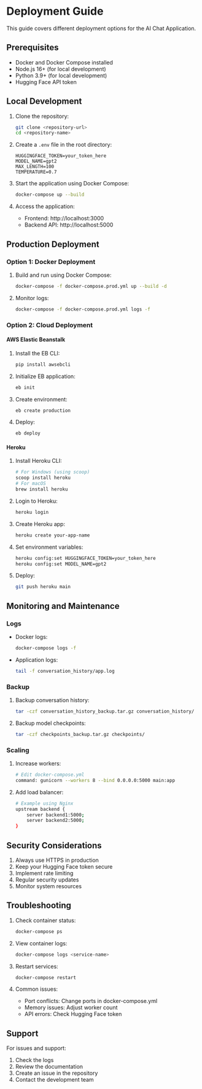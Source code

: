 # Deployment Guide

This guide covers different deployment options for the AI Chat Application.

## Prerequisites

- Docker and Docker Compose installed
- Node.js 16+ (for local development)
- Python 3.9+ (for local development)
- Hugging Face API token

## Local Development

1. Clone the repository:
   ```bash
   git clone <repository-url>
   cd <repository-name>
   ```

2. Create a `.env` file in the root directory:
   ```
   HUGGINGFACE_TOKEN=your_token_here
   MODEL_NAME=gpt2
   MAX_LENGTH=100
   TEMPERATURE=0.7
   ```

3. Start the application using Docker Compose:
   ```bash
   docker-compose up --build
   ```

4. Access the application:
   - Frontend: http://localhost:3000
   - Backend API: http://localhost:5000

## Production Deployment

### Option 1: Docker Deployment

1. Build and run using Docker Compose:
   ```bash
   docker-compose -f docker-compose.prod.yml up --build -d
   ```

2. Monitor logs:
   ```bash
   docker-compose -f docker-compose.prod.yml logs -f
   ```

### Option 2: Cloud Deployment

#### AWS Elastic Beanstalk

1. Install the EB CLI:
   ```bash
   pip install awsebcli
   ```

2. Initialize EB application:
   ```bash
   eb init
   ```

3. Create environment:
   ```bash
   eb create production
   ```

4. Deploy:
   ```bash
   eb deploy
   ```

#### Heroku

1. Install Heroku CLI:
   ```bash
   # For Windows (using scoop)
   scoop install heroku
   # For macOS
   brew install heroku
   ```

2. Login to Heroku:
   ```bash
   heroku login
   ```

3. Create Heroku app:
   ```bash
   heroku create your-app-name
   ```

4. Set environment variables:
   ```bash
   heroku config:set HUGGINGFACE_TOKEN=your_token_here
   heroku config:set MODEL_NAME=gpt2
   ```

5. Deploy:
   ```bash
   git push heroku main
   ```

## Monitoring and Maintenance

### Logs

- Docker logs:
  ```bash
  docker-compose logs -f
  ```

- Application logs:
  ```bash
  tail -f conversation_history/app.log
  ```

### Backup

1. Backup conversation history:
   ```bash
   tar -czf conversation_history_backup.tar.gz conversation_history/
   ```

2. Backup model checkpoints:
   ```bash
   tar -czf checkpoints_backup.tar.gz checkpoints/
   ```

### Scaling

1. Increase workers:
   ```bash
   # Edit docker-compose.yml
   command: gunicorn --workers 8 --bind 0.0.0.0:5000 main:app
   ```

2. Add load balancer:
   ```bash
   # Example using Nginx
   upstream backend {
       server backend1:5000;
       server backend2:5000;
   }
   ```

## Security Considerations

1. Always use HTTPS in production
2. Keep your Hugging Face token secure
3. Implement rate limiting
4. Regular security updates
5. Monitor system resources

## Troubleshooting

1. Check container status:
   ```bash
   docker-compose ps
   ```

2. View container logs:
   ```bash
   docker-compose logs <service-name>
   ```

3. Restart services:
   ```bash
   docker-compose restart
   ```

4. Common issues:
   - Port conflicts: Change ports in docker-compose.yml
   - Memory issues: Adjust worker count
   - API errors: Check Hugging Face token

## Support

For issues and support:
1. Check the logs
2. Review the documentation
3. Create an issue in the repository
4. Contact the development team